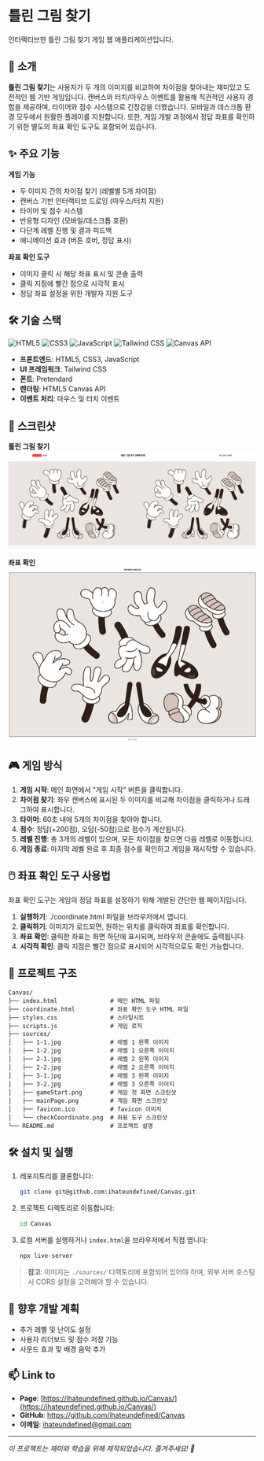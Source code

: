 # 틀린 그림 찾기

인터랙티브한 틀린 그림 찾기 게임 웹 애플리케이션입니다.

## 📌 소개

**틀린 그림 찾기**는 사용자가 두 개의 이미지를 비교하여 차이점을 찾아내는 재미있고 도전적인 웹 기반 게임입니다. 캔버스와 터치/마우스 이벤트를 활용해 직관적인 사용자 경험을 제공하며, 타이머와 점수 시스템으로 긴장감을 더했습니다. 모바일과 데스크톱 환경 모두에서 원활한 플레이를 지원합니다. 또한, 게임 개발 과정에서 정답 좌표를 확인하기 위한 별도의 좌표 확인 도구도 포함되어 있습니다.

## ✨ 주요 기능

**게임 기능**
- 두 이미지 간의 차이점 찾기 (레벨별 5개 차이점)
- 캔버스 기반 인터랙티브 드로잉 (마우스/터치 지원)
- 타이머 및 점수 시스템
- 반응형 디자인 (모바일/데스크톱 호환)
- 다단계 레벨 진행 및 결과 피드백
- 애니메이션 효과 (버튼 호버, 정답 표시)

**좌표 확인 도구**
- 이미지 클릭 시 해당 좌표 표시 및 콘솔 출력
- 클릭 지점에 빨간 점으로 시각적 표시
- 정답 좌표 설정을 위한 개발자 지원 도구

## 🛠️ 기술 스택

![HTML5](https://img.shields.io/badge/HTML5-E34F26?style=flat-square&logo=html5&logoColor=white)
![CSS3](https://img.shields.io/badge/CSS3-1572B6?style=flat-square&logo=css3&logoColor=white)
![JavaScript](https://img.shields.io/badge/JavaScript-F7DF1E?style=flat-square&logo=javascript&logoColor=black)
![Tailwind CSS](https://img.shields.io/badge/Tailwind_CSS-38B2AC?style=flat-square&logo=tailwind-css&logoColor=white)
![Canvas API](https://img.shields.io/badge/Canvas_API-000000?style=flat-square&logo=html5&logoColor=white)

- **프론트엔드**: HTML5, CSS3, JavaScript
- **UI 프레임워크**: Tailwind CSS
- **폰트**: Pretendard
- **렌더링**: HTML5 Canvas API
- **이벤트 처리**: 마우스 및 터치 이벤트

## 📸 스크린샷
**틀린 그림 찾기**
![틀린 그림 찾기 메인화면](./sources/mainPage.png)

**좌표 확인**
![좌표 확인 메인화면](./sources/checkCoordinate.png)

## 🎮 게임 방식

1. **게임 시작**: 메인 화면에서 "게임 시작" 버튼을 클릭합니다.
2. **차이점 찾기**: 좌우 캔버스에 표시된 두 이미지를 비교해 차이점을 클릭하거나 드래그하여 표시합니다.
3. **타이머**: 60초 내에 5개의 차이점을 찾아야 합니다.
4. **점수**: 정답(+200점), 오답(-50점)으로 점수가 계산됩니다.
5. **레벨 진행**: 총 3개의 레벨이 있으며, 모든 차이점을 찾으면 다음 레벨로 이동합니다.
6. **게임 종료**: 마지막 레벨 완료 후 최종 점수를 확인하고 게임을 재시작할 수 있습니다.

## 🖱️ 좌표 확인 도구 사용법

좌표 확인 도구는 게임의 정답 좌표를 설정하기 위해 개발된 간단한 웹 페이지입니다.

1. **실행하기**: ./coordinate.html 파일을 브라우저에서 엽니다.
2. **클릭하기**: 이미지가 로드되면, 원하는 위치를 클릭하여 좌표를 확인합니다.
3. **좌표 확인**: 클릭한 좌표는 화면 하단에 표시되며, 브라우저 콘솔에도 출력됩니다.
4. **시각적 확인**: 클릭 지점은 빨간 점으로 표시되어 시각적으로도 확인 가능합니다.

## 📝 프로젝트 구조

```
Canvas/
├── index.html               # 메인 HTML 파일
├── coordinate.html          # 좌표 확인 도구 HTML 파일
├── styles.css               # 스타일시트
├── scripts.js               # 게임 로직
├── sources/ 
│   ├── 1-1.jpg              # 레벨 1 왼쪽 이미지
│   ├── 1-2.jpg              # 레벨 1 오른쪽 이미지
│   ├── 2-1.jpg              # 레벨 2 왼쪽 이미지
│   ├── 2-2.jpg              # 레벨 2 오른쪽 이미지
│   ├── 3-1.jpg              # 레벨 3 왼쪽 이미지
│   ├── 3-2.jpg              # 레벨 3 오른쪽 이미지
│   ├── gameStart.png        # 게임 첫 화면 스크린샷
│   ├── mainPage.png         # 게임 화면 스크린샷
│   ├── favicon.ico          # favicon 이미지
│   └── checkCoordinate.png  # 좌표 도구 스크린샷
└── README.md                # 프로젝트 설명
```

## 🛠️ 설치 및 실행

1. 레포지토리를 클론합니다:
   ```bash
   git clone git@github.com:ihateundefined/Canvas.git
   ```
2. 프로젝트 디렉토리로 이동합니다:
   ```bash
   cd Canvas
   ```
3. 로컬 서버를 실행하거나 `index.html`을 브라우저에서 직접 엽니다:
   ```bash
   npx live-server
   ```

> **참고**: 이미지는 `./sources/` 디렉토리에 포함되어 있어야 하며, 외부 서버 호스팅 시 CORS 설정을 고려해야 할 수 있습니다.

## 🔮 향후 개발 계획

- 추가 레벨 및 난이도 설정
- 사용자 리더보드 및 점수 저장 기능
- 사운드 효과 및 배경 음악 추가

## 📫 Link to

- **Page**: [https://ihateundefined.github.io/Canvas/](https://ihateundefined.github.io/Canvas/)
- **GitHub**: https://github.com/ihateundefined/Canvas
- **이메일**: ihateundefined@gmail.com

---

*이 프로젝트는 재미와 학습을 위해 제작되었습니다. 즐겨주세요! 🎉*
